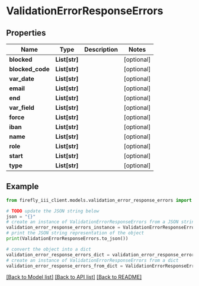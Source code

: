 # ValidationErrorResponseErrors


## Properties

Name | Type | Description | Notes
------------ | ------------- | ------------- | -------------
**blocked** | **List[str]** |  | [optional] 
**blocked_code** | **List[str]** |  | [optional] 
**var_date** | **List[str]** |  | [optional] 
**email** | **List[str]** |  | [optional] 
**end** | **List[str]** |  | [optional] 
**var_field** | **List[str]** |  | [optional] 
**force** | **List[str]** |  | [optional] 
**iban** | **List[str]** |  | [optional] 
**name** | **List[str]** |  | [optional] 
**role** | **List[str]** |  | [optional] 
**start** | **List[str]** |  | [optional] 
**type** | **List[str]** |  | [optional] 

## Example

```python
from firefly_iii_client.models.validation_error_response_errors import ValidationErrorResponseErrors

# TODO update the JSON string below
json = "{}"
# create an instance of ValidationErrorResponseErrors from a JSON string
validation_error_response_errors_instance = ValidationErrorResponseErrors.from_json(json)
# print the JSON string representation of the object
print(ValidationErrorResponseErrors.to_json())

# convert the object into a dict
validation_error_response_errors_dict = validation_error_response_errors_instance.to_dict()
# create an instance of ValidationErrorResponseErrors from a dict
validation_error_response_errors_from_dict = ValidationErrorResponseErrors.from_dict(validation_error_response_errors_dict)
```
[[Back to Model list]](../README.md#documentation-for-models) [[Back to API list]](../README.md#documentation-for-api-endpoints) [[Back to README]](../README.md)


